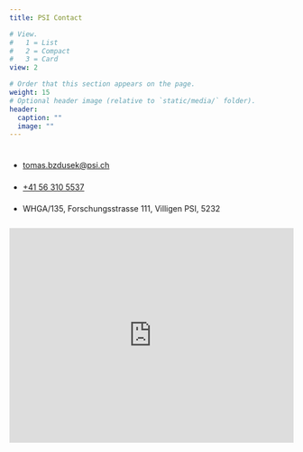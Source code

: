 ```yaml
---
title: PSI Contact

# View.
#   1 = List
#   2 = Compact
#   3 = Card
view: 2

# Order that this section appears on the page.
weight: 15
# Optional header image (relative to `static/media/` folder).
header:
  caption: ""
  image: ""
---
```


 <style> 
        .spaced ul { 
            line-height: 2.75em; 
            float: left; 
        } 
 </style> 
    
<div class="spaced"> 
<ul class=fa-ul line-height: 45px>
  <li margin: 200px 0;><i class="fa-li fas fa-envelope fa-2x" aria-hidden=true></i>
    <span id=person-email><a href=mailto:tomas.bzdusek@psi.ch>tomas.bzdusek@psi.ch</a></span></li>
  <li margin: 10px 0;><i class="fa-li fas fa-phone fa-2x" aria-hidden=true></i>
    <span id=person-telephone><a href=tel:+41%2056%20310%205537>+41 56 310 5537</a></span></li>
  <li margin: 10px 0;><i class="fa-li fas fa-map-marker fa-2x" aria-hidden=true></i>
    <span id=person-address>WHGA/135, Forschungsstrasse 111, Villigen PSI, 5232</span></li>
</ul>
</div>

<iframe width="100%" height="380" frameborder="0" scrolling="no" marginheight="0" marginwidth="0" src="https://www.openstreetmap.org/export/embed.html?bbox=8.220654844849081%2C47.53726468506111%2C8.225477456657858%2C47.539066387759526&amp;layer=mapnik&amp;marker=47.53816554414929%2C8.223066150753539" style="border: 0px solid black"></iframe><br/> 
